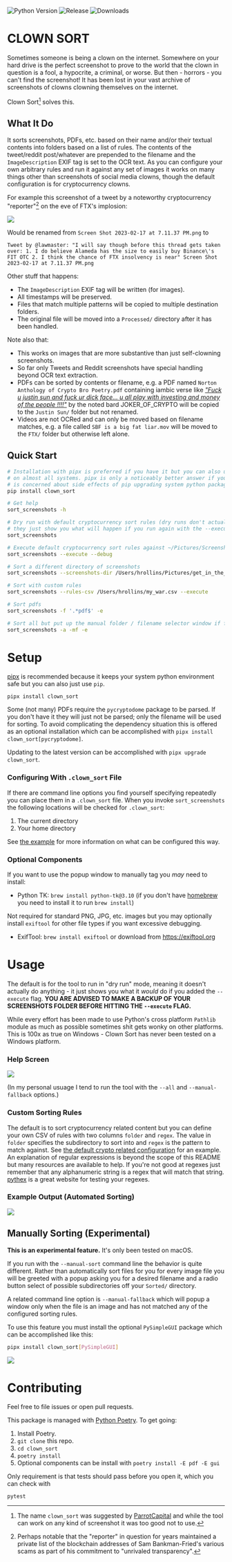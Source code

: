 ![Python Version](https://img.shields.io/pypi/pyversions/clown_sort)
![Release](https://img.shields.io/pypi/v/clown_sort)
![Downloads](https://img.shields.io/pypi/dm/clown_sort)

# CLOWN SORT
Sometimes someone is being a clown on the internet. Somewhere on your hard drive is the perfect screenshot to prove to the world that the clown in question is a fool, a hypocrite, a criminal, or worse. But then - horrors - you can't find the screenshot! It has been lost in your vast archive of screenshots of clowns clowning themselves on the internet.

Clown Sort[^1] solves this.


## What It Do
It sorts screenshots, PDFs, etc. based on their name and/or their textual contents into folders based on a list of rules. The contents of the tweet/reddit post/whatever are prepended to the filename and the `ImageDescription` EXIF tag is set to the OCR text. As you can configure your own arbitrary rules and run it against any set of images it works on many things other than screenshots of social media clowns, though the default configuration is for cryptocurrency clowns.

For example this screenshot of a tweet by a noteworthy cryptocurrency "reporter"[^2] on the eve of FTX's implosion:

![](doc/larry_cermak_on_alameda_and_ftx.png)

Would be renamed from `Screen Shot 2023-02-17 at 7.11.37 PM.png` to

```
Tweet by @lawmaster: "I will say though before this thread gets taken over: 1. I do believe Alameda has the size to easily buy Binance\'s FIT OTC 2. I think the chance of FTX insolvency is near" Screen Shot 2023-02-17 at 7.11.37 PM.png
```

Other stuff that happens:
* The `ImageDescription` EXIF tag will be written (for images).
* All timestamps will be preserved.
* Files that match multiple patterns will be copied to multiple destination folders.
* The original file will be moved into a `Processed/` directory after it has been handled.

Note also that:
* This works on images that are more substantive than just self-clowning screenshots.
* So far only Tweets and Reddit screenshots have special handling beyond OCR text extraction.
* PDFs can be sorted by contents or filename, e.g. a PDF named `Norton Anthology of Crypto Bro Poetry.pdf` containing iambic verse like _["Fuck u justin sun  and fuck ur dick face... u all play with investing and money of the people !!!!"](https://universeodon.com/@cryptadamist/109642431382653023)_ by the noted bard JOKER_OF_CRYPTO will be copied to the `Justin Sun/` folder but not renamed.
* Videos are not OCRed and can only be moved based on filename matches, e.g. a file called `SBF is a big fat liar.mov` will be moved to the `FTX/` folder but otherwise left alone.

## Quick Start
```sh
# Installation with pipx is preferred if you have it but you can also use pip which comes standard
# on almost all systems. pipx is only a noticeably better answer if you're a python programmer who
# is concerned about side effects of pip upgrading system python packages.
pip install clown_sort

# Get help
sort_screenshots -h

# Dry run with default cryptocurrency sort rules (dry runs don't actually move anything,
# they just show you what will happen if you run again with the --execute flag)
sort_screenshots

# Execute default cryptocurrency sort rules against ~/Pictures/Screenshots with debug logging
sort_screenshots --execute --debug

# Sort a different directory of screenshots
sort_screenshots --screenshots-dir /Users/hrollins/Pictures/get_in_the_van/tourphotos --execute

# Sort with custom rules
sort_screenshots --rules-csv /Users/hrollins/my_war.csv --execute

# Sort pdfs
sort_screenshots -f '.*pdf$' -e

# Sort all but put up the manual folder / filename selector window if file doesn't match any sort rules
sort_screenshots -a -mf -e
```

# Setup
[pipx](https://pypa.github.io/pipx/) is recommended because it keeps your system python environment safe but you can also just use `pip`.
```
pipx install clown_sort
```

Some (not many) PDFs require the `pycryptodome` package to be parsed. If you don't have it they will just not be parsed; only the filename will be used for sorting. To avoid complicating the dependency situation this is offered as an optional installation which can be accomplished with `pipx install clown_sort[pycryptodome]`.

Updating to the latest version can be accomplished with `pipx upgrade clown_sort`.


### Configuring With `.clown_sort` File
If there are command line options you find yourself specifying repeatedly you can place them in a `.clown_sort` file. When you invoke `sort_screenshots` the following locations will be checked for `.clown_sort`:

1. The current directory
2. Your home directory

See [the example](.clown_sort.example) for more information on what can be configured this way.

### Optional Components
If you want to use the popup window to manually tag you _may_ need to install:
* Python TK: `brew install python-tk@3.10` (if you don't have [homebrew](https://brew.sh/) you need to install it to run `brew install`)

Not required for standard PNG, JPG, etc. images but you may optionally install `exiftool` for other file types if you want excessive debugging.
* ExifTool: `brew install exiftool` or download from https://exiftool.org


# Usage
The default is for the tool to run in "dry run" mode, meaning it doesn't actually do anything - it just shows you what it _would_ do if you added the `--execute` flag. **YOU ARE ADVISED TO MAKE A BACKUP OF YOUR SCREENSHOTS FOLDER BEFORE HITTING THE `--execute` FLAG.**

While every effort has been made to use Python's cross platform `Pathlib` module as much as possible sometimes shit gets wonky on other platforms. This is 100x as true on Windows - Clown Sort has never been tested on a Windows platform.

### Help Screen
![](doc/sort_screenshots_help.png)

(In my personal usuage I tend to run the tool with the `--all` and `--manual-fallback` options.)

### Custom Sorting Rules
The default is to sort cryptocurrency related content but you can define your own CSV of rules with two columns `folder` and `regex`. The value in `folder` specifies the subdirectory to sort into and `regex` is the pattern to match against. See [the default crypto related configuration](clown_sort/sorting_rules/crypto.csv) for an example. An explanation of regular expressions is beyond the scope of this README but many resources are available to help. If you're not good at regexes just remember that any alphanumeric string is a regex that will match that string. [pythex](http://pythex.org/) is a great website for testing your regexes.

### Example Output (Automated Sorting)
![](doc/output_example.png)


## Manually Sorting (Experimental)
**This is an experimental feature.** It's only been tested on macOS.

If you run with the `--manual-sort` command line the behavior is quite different. Rather than automatically sort files for you for every image file you will be greeted with a popup asking you for a desired filename and a radio button select of possible subdirectories off your `Sorted/` directory.

A related command line option is `--manual-fallback` which will popup a window only when the file is an image and has not matched any of the configured sorting rules.

To use this feature you must install the optional `PySimpleGUI` package which can be accomplished like this:
```sh
pipx install clown_sort[PySimpleGUI]
```

![](doc/manual_select_box.png)


# Contributing
Feel free to file issues or open pull requests.

This package is managed with [Python Poetry](http://python-poetry.org/). To get going:
1. Install Poetry.
1. `git clone` this repo.
1. `cd clown_sort`
1. `poetry install`
1. Optional components can be install with `poetry install -E pdf -E gui`

Only requirement is that tests should pass before you open it, which you can check with

```
pytest
```

[^1]: The name `clown_sort` was suggested by [ParrotCapital](http://twitter.com/ParrotCapital) and while the tool can work on any kind of screenshot it was too good not to use.

[^2]: Perhaps notable that the "reporter" in question for years maintained a private list of the blockchain addresses of Sam Bankman-Fried's various scams as part of his commitment to "unrivaled transparency".
